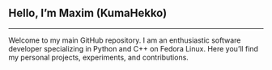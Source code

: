 ## Hello, I’m Maxim (KumaHekko)
---
Welcome to my main GitHub repository. I am an enthusiastic software developer specializing in Python and C++ on Fedora Linux. Here you’ll find my personal projects, experiments, and contributions.
